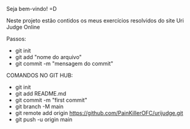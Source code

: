 Seja bem-vindo! =D

Neste projeto estão contidos os meus exercícios resolvidos do site Uri Judge Online

Passos:
- git init
- git add "nome do arquivo"
- git commit -m "mensagem do commit"


COMANDOS NO GIT HUB:

- git init
- git add README.md
- git commit -m "first commit"
- git branch -M main
- git remote add origin https://github.com/PainKillerOFC/urijudge.git
- git push -u origin main